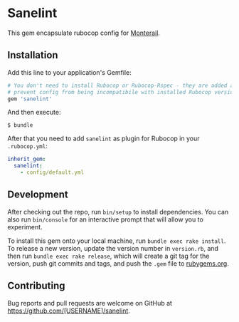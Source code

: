 # Sanelint

This gem encapsulate rubocop config for [Monterail](monterail.com).

## Installation

Add this line to your application's Gemfile:

```ruby
# You don't need to install Rubocop or Rubocop-Rspec - they are added as this gem dependency to
# prevent config from being incompatibile with installed Rubocop version.
gem 'sanelint'
```

And then execute:

    $ bundle

After that you need to add `sanelint` as plugin for Rubocop in your `.rubocop.yml`:

```yaml
inherit_gem:
  sanelint:
    - config/default.yml
```


## Development

After checking out the repo, run `bin/setup` to install dependencies. You can also run `bin/console` for an interactive prompt that will allow you to experiment.

To install this gem onto your local machine, run `bundle exec rake install`. To release a new version, update the version number in `version.rb`, and then run `bundle exec rake release`, which will create a git tag for the version, push git commits and tags, and push the `.gem` file to [rubygems.org](https://rubygems.org).

## Contributing

Bug reports and pull requests are welcome on GitHub at https://github.com/[USERNAME]/sanelint.

